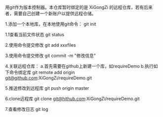 用git作为版本控制器。本仓库暂时绑定的是   XiGongZi 的远程仓库，若有后来者，需要自己创建一个新账户以提供远程仓储。


1.添加一个本地库，在本地使用git命令：
    git init

1.1查看当前文件状态
    git status
    
2.使用命令提交修改
    git add xxxfiles

3.使用命令提交修改
    git commit -m "修改信息"

4.关联远程仓库：
    a.首先需要在github上新建一个库，如requireDemo
    b.执行如下命令绑定库
        git remote add origin git@github.com:XiGongZi/requireDemo.git

5.推送修改到远程库
    git push origin master

6.clone远程库
    git clone git@hithub.com:XiGongZi/requireDemo.git

7.查看修改日志
    git log